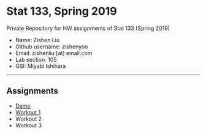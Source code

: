 # Stat 133, Spring 2019

Private Repository for HW assignments of Stat 133 (Spring 2019)

- Name: Zishen Liu
- Github username: zishenyoo
- Email: zishenliu [at] email.com
- Lab section: 105
- GSI: Miyabi Ishihara

-----

## Assignments

- [Demo](demo)
- [Workout 1](workout01)
- Workout 2
- Workout 3


